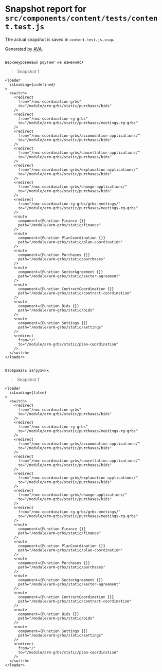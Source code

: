 # Snapshot report for `src/components/content/tests/content.test.js`

The actual snapshot is saved in `content.test.js.snap`.

Generated by [AVA](https://avajs.dev).

## 
    Верхнеуровневый роутинг не изменился


> Snapshot 1

    <loader
      isLoading={undefined}
    >
      <switch>
        <redirect
          from="/nmc-coordination-grbs"
          to="/module/arm-grbs/static/purchases/bids"
        />
        <redirect
          from="/nmc-coordination-rg-grbs"
          to="/module/arm-grbs/static/purchases/meetings-rg-grbs"
        />
        <redirect
          from="/nmc-coordination-grbs/accomodation-applications/"
          to="/module/arm-grbs/static/purchases/bids"
        />
        <redirect
          from="/nmc-coordination-grbs/cancellation-applications/"
          to="/module/arm-grbs/static/purchases/bids"
        />
        <redirect
          from="/nmc-coordination-grbs/explanation-applications/"
          to="/module/arm-grbs/static/purchases/bids"
        />
        <redirect
          from="/nmc-coordination-grbs/change-applications/"
          to="/module/arm-grbs/static/purchases/bids"
        />
        <redirect
          from="/nmc-coordination-rg-grbs/grbs-meetings/"
          to="/module/arm-grbs/static/purchases/meetings-rg-grbs"
        />
        <route
          component={Function Finance {}}
          path="/module/arm-grbs/static/finance"
        />
        <route
          component={Function PlanCoordination {}}
          path="/module/arm-grbs/static/plan-coordination"
        />
        <route
          component={Function Purchases {}}
          path="/module/arm-grbs/static/purchases"
        />
        <route
          component={Function SectorAgreement {}}
          path="/module/arm-grbs/static/sector-agreement"
        />
        <route
          component={Function ContractCoordination {}}
          path="/module/arm-grbs/static/contract-coordination"
        />
        <route
          component={Function Bids {}}
          path="/module/arm-grbs/static/bids"
        />
        <route
          component={Function Settings {}}
          path="/module/arm-grbs/static/settings"
        />
        <redirect
          from="/"
          to="/module/arm-grbs/static/plan-coordination"
        />
      </switch>
    </loader>

## 
    Отображать загрузчик


> Snapshot 1

    <loader
      isLoading={false}
    >
      <switch>
        <redirect
          from="/nmc-coordination-grbs"
          to="/module/arm-grbs/static/purchases/bids"
        />
        <redirect
          from="/nmc-coordination-rg-grbs"
          to="/module/arm-grbs/static/purchases/meetings-rg-grbs"
        />
        <redirect
          from="/nmc-coordination-grbs/accomodation-applications/"
          to="/module/arm-grbs/static/purchases/bids"
        />
        <redirect
          from="/nmc-coordination-grbs/cancellation-applications/"
          to="/module/arm-grbs/static/purchases/bids"
        />
        <redirect
          from="/nmc-coordination-grbs/explanation-applications/"
          to="/module/arm-grbs/static/purchases/bids"
        />
        <redirect
          from="/nmc-coordination-grbs/change-applications/"
          to="/module/arm-grbs/static/purchases/bids"
        />
        <redirect
          from="/nmc-coordination-rg-grbs/grbs-meetings/"
          to="/module/arm-grbs/static/purchases/meetings-rg-grbs"
        />
        <route
          component={Function Finance {}}
          path="/module/arm-grbs/static/finance"
        />
        <route
          component={Function PlanCoordination {}}
          path="/module/arm-grbs/static/plan-coordination"
        />
        <route
          component={Function Purchases {}}
          path="/module/arm-grbs/static/purchases"
        />
        <route
          component={Function SectorAgreement {}}
          path="/module/arm-grbs/static/sector-agreement"
        />
        <route
          component={Function ContractCoordination {}}
          path="/module/arm-grbs/static/contract-coordination"
        />
        <route
          component={Function Bids {}}
          path="/module/arm-grbs/static/bids"
        />
        <route
          component={Function Settings {}}
          path="/module/arm-grbs/static/settings"
        />
        <redirect
          from="/"
          to="/module/arm-grbs/static/plan-coordination"
        />
      </switch>
    </loader>
